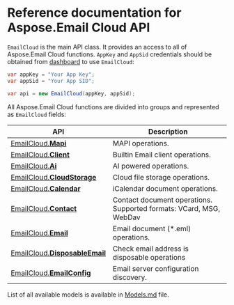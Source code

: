 # Reference documentation for Aspose.Email Cloud API

`EmailCloud` is the main API class. It provides an access to all of Aspose.Email Cloud functions.
`AppKey` and `AppSid` credentials should be obtained from [dashboard](https://dashboard.aspose.cloud/#/) to use `EmailCloud`:

```csharp
var appKey = "Your App Key";
var appSid = "Your App SID";

var api = new EmailCloud(appKey, appSid);
```

All Aspose.Email Cloud functions are divided into groups and represented as `EmailCloud` fields:

API | Description
--- | -----------
[EmailCloud.**Mapi**](MapiGroup.md) | MAPI operations.             
[EmailCloud.**Client**](ClientGroup.md) | Builtin Email client operations.             
[EmailCloud.**Ai**](AiGroup.md) | AI powered operations.             
[EmailCloud.**CloudStorage**](CloudStorageGroup.md) | Cloud file storage operations.             
[EmailCloud.**Calendar**](CalendarApi_list.md) | iCalendar document operations.             
[EmailCloud.**Contact**](ContactApi_list.md) | Contact document operations. Supported formats: VCard, MSG, WebDav             
[EmailCloud.**Email**](EmailApi_list.md) | Email document (*.eml) operations.             
[EmailCloud.**DisposableEmail**](DisposableEmailApi_list.md) | Check email address is disposable operations             
[EmailCloud.**EmailConfig**](EmailConfigApi_list.md) | Email server configuration discovery.             


List of all available models is available in [Models.md](Models.md) file.